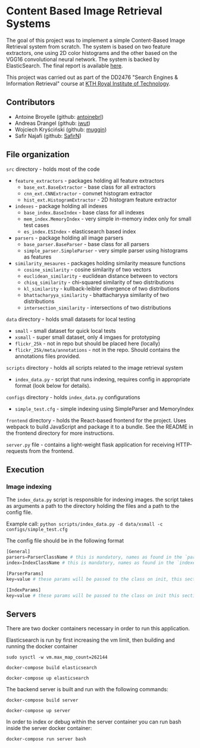 # Content Based Image Retrieval Systems
The goal of this project was to implement a simple Content-Based Image Retrieval system from scratch. The system is based on two feature extractors, one using 2D color histograms and the other based on the VGG16 convolutional neural network. The system is backed by ElasticSearch. The final report is available [here](final-report.pdf).

This project was carried out as part of the DD2476 "Search Engines & Information Retrieval" course at [KTH Royal Institute of Technology](http://kth.se).

## Contributors
- Antoine Broyelle (github: [antoinebrl](https://github.com/antoinebrl))
- Andreas Drangel (github: [iwut](https://github.com/iwut))
- Wojciech Kryściński (github: [muggin](https://github.com/muggin/))
- Safir Najafi (github: [SafirN](https://github.com/SafirN))

## File organization
`src` directory - holds most of the code
- `feature_extractors` - packages holding all feature extractors
  - `base_ext.BaseExtractor` - base class for all extractors
  - `cnn_ext.CNNExtractor` - convnet histogram extractor
  - `hist_ext.HistogramExtractor` - 2D histogram feature extractor
- `indexes` - package holding all indexes
  - `base_index.BaseIndex` - base class for all indexes
  - `mem_index.MemoryIndex` - very simple in-memory index only for small test cases
  - `es_index.ESIndex` - elasticsearch based index
- `parsers` - package holding all image parsers
  - `base_parser.BaseParser` - base class for all parsers
  - `simple_parser.SimpleParser` - very simple parser using histograms as features
- `similarity_mesaures` - packages holding similarity measure functions
  - `cosine_similarity` - cosine similarity of two vectors
  - `euclidean_similarity` - euclidean distance between to vectors
  - `chisq_similarity` - chi-squared similarity of two distributions
  - `kl_similarity` - kullback-leibler divergence of two distributions
  - `bhattacharyya_similarity` - bhattacharyya similarity of two distributions
  - `intersection_similarity` - intersections of two distributions

`data` directory - holds small datasets for local testing
- `small` - small dataset for quick local tests
- `xsmall` - super small dataset, only 4 imgaes for prototyping
- `flickr_25k` - not in repo but should be placed here (locally)
- `flickr_25k/meta/annotations` - not in the repo. Should contains the annotations files provided.

`scripts` directory - holds all scripts related to the image retrieval system
- `index_data.py` - script that runs indexing, requires config in appropriate format (look below for details).

`configs` directory - holds `index_data.py` configurations
- `simple_test.cfg` - simple indexing using SimpleParser and MemoryIndex

`frontend` directory - holds the React-based frontend for the project. Uses webpack to build JavaScript and package it to a bundle. See the README in the frontend directory for more instructions.

`server.py` file - contains a light-weight flask application for receiving HTTP-requests from the frontend.

## Execution
### Image indexing
The `index_data.py` script is responsible for indexing images. the script takes as arguments a path to the directory holding the files and a path to the config file.

Example call: `python scripts/index_data.py -d data/xsmall -c configs/simple_test.cfg`

The config file should be in the following format
```python
[General]
parsers=ParserClassName # this is mandatory, names as found in the `parsers` package (without package prefix)
index=IndexClassName # this is mandatory, names as found in the `indexes` package (without package prefix)

[ParserParams]
key=value # these params will be passed to the class on init, this section can be empty

[IndexParams]
key=value # these params will be passed to the class on init this section can be empty
```

## Servers

There are two docker containers necessary in order to run this application.

Elasticsearch is run by first increasing the vm limit, then building and running the docker container

`sudo sysctl -w vm.max_map_count=262144`

`docker-compose build elasticsearch`

`docker-compose up elasticsearch`

The backend server is built and run with the following commands:

`docker-compose build server`

`docker-compose up server`

In order to index or debug within the server container you can run bash inside the server docker container:

`docker-compose run server bash`





